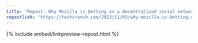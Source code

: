 ```yaml
---
title: "Repost: Why Mozilla is betting on a decentralized social networking future | TechCrunch"
repostlink: "https://techcrunch.com/2023/11/03/why-mozilla-is-betting-on-a-decentralized-social-networking-future/"
---
```


{% include embed/linkpreview-repost.html %}
